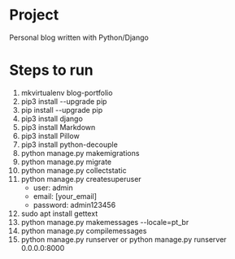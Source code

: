 # Project

Personal blog written with Python/Django

# Steps to run

01) mkvirtualenv blog-portfolio
02) pip3 install --upgrade pip
03) pip install --upgrade pip
04) pip3 install django 
05) pip3 install Markdown
06) pip3 install Pillow
07) pip3 install python-decouple
08) python manage.py makemigrations
09) python manage.py migrate
10) python manage.py collectstatic
11) python manage.py createsuperuser
    - user: admin
    - email: [your_email]
    - password: admin123456
12) sudo apt install gettext
13) python manage.py makemessages --locale=pt_br
14) python manage.py compilemessages
15) python manage.py runserver or python manage.py runserver 0.0.0.0:8000